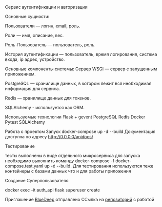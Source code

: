 Сервис аутентификации и авторизации



Основные сущности:

Пользователи — логин, email, роль. 

Роли — имя, описание, вес.

Роль-Пользователь — пользователь, роль.

История аутентификации — пользователь, время логирования, система входа, ip адрес, устройство.

Основные компоненты системы:
Cервер WSGI — сервер с запущенным приложением.

PostgreSQL — хранилище данных, в котором лежит вся необходимая информация для сервиса.

Redis — хранилище данных для токенов.

SQLAlchemy - используется как ORM.

Используемые технологии
Flask + gevent
PostgreSQL
Redis
Docker
Pytest
SQLAlchemy

Работа с проектом
Запуск
docker-compose up -d --build
Документация доступна по адресу http://0.0.0.0/apidocs/

Тестирование

тесты выполнены в виде отдельного микросервиса для запуска необходимо выполнить команду 
docker-compose -f docker-compose.test.yaml up -d --build. Для тестирования используются теже контейнеры с базами данных что и для работы приложения

Создание Суперпользователя

docker exec -it auth_api flask superuser create <username> <password> <email>

Приглашение [BlueDeep](https://github.com/BigDeepBlue) отправлено 
ССылка на [репозиторий](https://github.com/YauheniKr/Auth_sprint_1) с работой